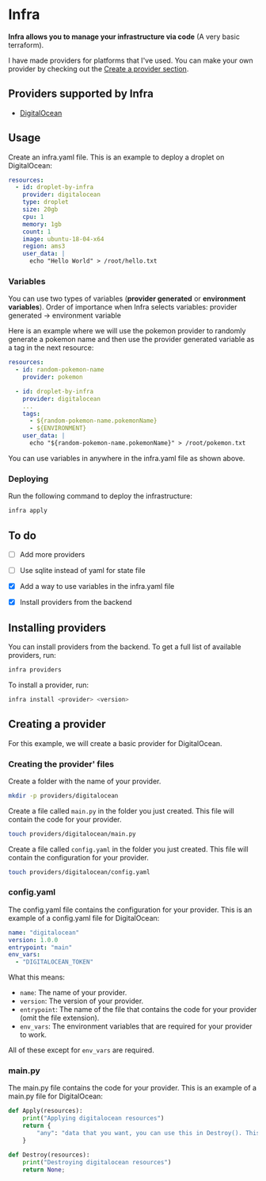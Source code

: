 # Infra

**Infra allows you to manage your infrastructure via code** (A very basic terraform).

I have made providers for platforms that I've used. You can make your own provider by checking out the [Create a provider section](#creating-a-provider).


## Providers supported by Infra
- [DigitalOcean](https://www.digitalocean.com/)

## Usage
Create an infra.yaml file. This is an example to deploy a droplet on DigitalOcean:
```yaml
resources:
  - id: droplet-by-infra
    provider: digitalocean
    type: droplet
    size: 20gb
    cpu: 1
    memory: 1gb
    count: 1
    image: ubuntu-18-04-x64
    region: ams3
    user_data: |
      echo "Hello World" > /root/hello.txt
```

### Variables
You can use two types of variables (**provider generated** or **environment variables**).
Order of importance when Infra selects variables: provider generated -> environment variable

Here is an example where we will use the pokemon provider to randomly generate a pokemon name and then use the provider generated variable as a tag in the next resource:
```yaml
resources:
  - id: random-pokemon-name
    provider: pokemon

  - id: droplet-by-infra
    provider: digitalocean
    ...
    tags:
      - ${random-pokemon-name.pokemonName}
      - ${ENVIRONMENT}
    user_data: |
      echo "${random-pokemon-name.pokemonName}" > /root/pokemon.txt
```

You can use variables in anywhere in the infra.yaml file as shown above.

### Deploying

Run the following command to deploy the infrastructure:
```bash
infra apply
```

## To do
- [ ] Add more providers
- [ ] Use sqlite instead of yaml for state file
- [x] Add a way to use variables in the infra.yaml file
- [x] Install providers from the backend


## Installing providers
You can install providers from the backend. To get a full list of available providers, run:
```bash
infra providers
```

To install a provider, run:
```bash
infra install <provider> <version>
```


## Creating a provider
For this example, we will create a basic provider for DigitalOcean. 


### Creating the provider' files
Create a folder with the name of your provider. 
```bash
mkdir -p providers/digitalocean
```

Create a file called `main.py` in the folder you just created. This file will contain the code for your provider.
```bash
touch providers/digitalocean/main.py
```

Create a file called `config.yaml` in the folder you just created. This file will contain the configuration for your provider.
```bash
touch providers/digitalocean/config.yaml
```

### config.yaml

The config.yaml file contains the configuration for your provider. This is an example of a config.yaml file for DigitalOcean:
```yaml
name: "digitalocean"
version: 1.0.0
entrypoint: "main"
env_vars:
  - "DIGITALOCEAN_TOKEN"
```
What this means:
- `name`: The name of your provider.
- `version`: The version of your provider.
- `entrypoint`: The name of the file that contains the code for your provider (omit the file extension).
- `env_vars`: The environment variables that are required for your provider to work.

All of these except for `env_vars` are required.

### main.py
The main.py file contains the code for your provider. This is an example of a main.py file for DigitalOcean:
```python
def Apply(resources):
    print("Applying digitalocean resources")
    return {
        "any": "data that you want, you can use this in Destroy(). This data is saved in the state file",
    }

def Destroy(resources):
    print("Destroying digitalocean resources")
    return None;
```

